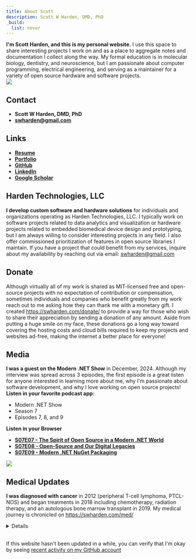 ```yaml
---
title: About Scott
description: Scott W Harden, DMD, PhD
_build:
  list: never
---
```


<div class="row">
<div class="col mb-3">
<strong>I'm Scott Harden, and this is my personal website.</strong> I use this space to share interesting projects I work on and as a place to aggregate notes and documentation I collect along the way. My formal education is in molecular biology, dentistry, and neuroscience, but I am passionate about computer programming, electrical engineering, and serving as a maintainer for a variety of open source hardware and software projects.
</div>
<div class="col-sm-4">
<img src="https://swharden.com/static/misc/about/scott-w-harden.jpg" class="img-fluid d-inline-block border shadow m-0 rounded">
</div>
</div>

## Contact

* **Scott W Harden, DMD, PhD**
* [**swharden@gmail.com**](mailto:swharden@gmail.com)

## Links
* [**Resume**](https://swharden.com/resume/resume.pdf)
* [**Portfolio**](https://swharden.com/portfolio/)
* [**GitHub**](https://github.com/swharden)
* [**LinkedIn**](https://www.linkedin.com/in/swharden/)
* [**Google Scholar**](https://scholar.google.com/citations?user=egCaj-AAAAAJ)

## Harden Technologies, LLC
**I develop custom software and hardware solutions** for individuals and organizations operating as Harden Technologies, LLC. I typically work on software projects related to data analytics and visualization or hardware projects related to embedded biomedical device design and prototyping, but I am always willing to consider interesting projects in any field. I also offer commissioned prioritization of features in open source libraries I maintain. If you have a project that could benefit from my services, inquire about my availability by reaching out via email: swharden@gmail.com

## Donate
Although virtually all of my work is shared as MIT-licensed free and open-source projects with no expectation of contribution or compensation, sometimes individuals and companies who benefit greatly from my work reach out to me asking how they can thank me with a monetary gift. I created https://swharden.com/donate/ to provide a way for those who wish to share their appreciation by sending a donation of any amount. Aside from putting a huge smile on my face, these donations go a long way toward covering the hosting costs and cloud bills required to keep my projects and websites ad-free, making the internet a better place for everyone!

## Media

<div class="row">
<div class="col mb-3">
<strong>I was a guest on the Modern .NET Show</strong> in December, 2024. 
Although my interview was spread across 3 episodes, 
the first episode is a great listen
for anyone interested in learning more about me, why I'm passionate
about software development, and why I love working on open source projects!


<div class='mt-3'><strong>Listen in your favorite podcast app:</strong></div>
<ul>
<li>Modern .NET Show</li>
<li>Season 7</li>
<li>Episodes 7, 8, and 9</li>
</ul>

<div class='mt-3'><strong>Listen in your Browser</strong></div>
<ul>
<li><a href='https://dotnetcore.show/season-7/the-spirit-of-open-source-in-a-modern-net-world-with-scott-harden/'><strong>S07E07 - The Spirit of Open Source in a Modern .NET World</strong></a></li>
<li><a href='https://dotnetcore.show/season-7/open-source-and-our-digital-legacies-with-scott-harden/'><strong>S07E08 - Open-Source and Our Digital Legacies</strong></a></li>
<li><a href='https://dotnetcore.show/season-7/modern-net-nuget-packaging-with-scott-harden/'><strong>S07E09 - Modern .NET NuGet Packaging</strong></a></li>
</ul>

</div>
<div class="col-md-4 col-sm-4">
<a href='https://dotnetcore.show/season-7/the-spirit-of-open-source-in-a-modern-net-world-with-scott-harden/'><img src="https://swharden.com/portfolio/images/709.jpg" class="img-fluid d-inline-block border shadow m-0 rounded"></a>
</div>
</div>


## Medical Updates

**I was diagnosed with cancer** in 2012 (peripheral T-cell lymphoma, PTCL-NOS) 
and began treatments in 2018 including chemotherapy, radiation therapy, 
and an autologous bone marrow transplant in 2019.
My medical journey is chronicled on https://swharden.com/med/

<details>
  
**About my disease:**
<br>
&bull; [Understanding Peripheral T-Cell Lymphoma (video)](https://www.youtube.com/watch?v=6ih0GTBGq7A)<br>
&bull; [Peripheral T-Cell Lymphoma Fact Sheet (PDF)](https://swharden.com/static/misc/about/ptcl.pdf)

**How to help:**
<br>
&bull; Join the [bone marrow donor registry](https://my.bethematch.org/s/join) - it's free and just requires a cheek swab! (US adults 18-40)

<img src="https://swharden.com/static/misc/about/scott-harden-cancer-after-transplant.jpg" class="mx-auto w-75 my-5 border-dark border shadow">

<!--
> **July, 2022:**
> A recent CT scan indicated evidence of relapse. 
> Although I am not in immediate danger, 
> 3 years after my autologous bone marrow transplant it now seems that 
> I may require additional treatment at some point. 
> Currently things are moving slowly, 
> so my next course of treatment is not yet decided.
> I'll update this page as I learn more.

> **July, 2023:**
> Following-up one year after my last update, I'm happy to report that things
> are still moving very slowly. I was extremely concerned at this time last year 
> after freshly getting the "relapse" diagnosis, but now that I've gone a full year 
> without major changes in my medical condition, it means that I have a good chance of
> remaining stable for a long time to come.

> **January, 2024:**
> There is no evidence of additional progression at this time, 
> so I feel like I'm back on track for a full recovery!
> April 2024 marks the 5 year anniversary of my 
> bone marrow transplant, and if I get to that point
> without evidence of further progression I will be
> happy to consider myself cancer free!
-->

> **June, 2024:**
> Five years have passed since I
> [left the bone marrow transplant unit](https://swharden.com/med/),
> and I am happy to report that I am still healthy!
> My immune system never fully recovered, but I'm stable now,
> and couldn't be happier with my outcome
> and the amazing medical team that supported me along the way.
> I'm looking forward to enjoying my life and am excited about my future!
<!--
> Although there will always be a chance that my weird immune system
> may act up again and require further treatment,
> the longer I go without issue the less likely that becomes.
-->

<!--
> **Dec, 2024:**
> Recent genetic testing indicated that I may have a mutation in a tumor suppressor
> gene which is associated with the development of blood cancers.
> Five and a half years after my bone marrow transplant I am still
> doing well, and although knowing about this mutation doesn't change
> much practically, it is satisfying to have something to point to as the likely
> reason the cancer started in the first place.
-->

</details>

<br />

If this website hasn't been updated in a while, 
you can verify that I'm okay by seeing 
[recent activity on my GitHub account](https://github.com/swharden)
